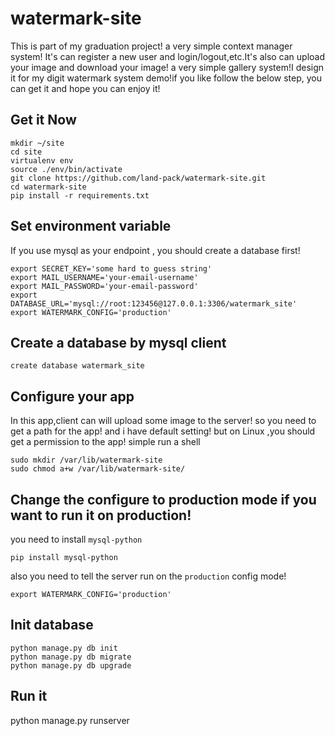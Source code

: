 # watermark-site
This is part of my graduation project! a very simple context manager system!
It's can register a new user and login/logout,etc.It's also can upload your
image and download your image! a very simple gallery system!I design it for
my digit watermark system demo!if you like follow the below step, you can get
it and hope you can enjoy it!

Get it Now
----------
```shell
mkdir ~/site
cd site
virtualenv env
source ./env/bin/activate
git clone https://github.com/land-pack/watermark-site.git
cd watermark-site
pip install -r requirements.txt
```

Set environment variable
------------------------
If you use mysql as your endpoint , you should create a database first!
```shell
export SECRET_KEY='some hard to guess string'
export MAIL_USERNAME='your-email-username'
export MAIL_PASSWORD='your-email-password'
export DATABASE_URL='mysql://root:123456@127.0.0.1:3306/watermark_site'
export WATERMARK_CONFIG='production'
```
Create a database by mysql client
---------------------------------
```shell
create database watermark_site
```
Configure your app
------------------
In this app,client can  will upload some image to the server! so you need to get a path for the app!
and i have default setting! but on Linux ,you should get a permission to the app! simple run a shell
```shell
sudo mkdir /var/lib/watermark-site
sudo chmod a+w /var/lib/watermark-site/
```
Change the configure to production mode if you want to run it on production!
----------------------------------------------------------------------------
you need to install `mysql-python`
```shell
pip install mysql-python
```
also you need to tell the server run on the `production` config mode!
```shell
export WATERMARK_CONFIG='production'
```
Init database 
-------------
```shell
python manage.py db init
python manage.py db migrate
python manage.py db upgrade
```
Run it
------
python manage.py runserver
